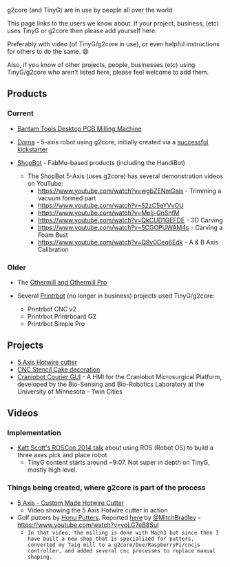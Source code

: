 g2core (and TinyG) are in use by people all over the world

This page links to the users we know about.  If your project, business, (etc) uses TinyG or g2core then please add yourself here.

Preferably with video (of TinyG/g2core in use), or even helpful instructions for others to do the same. :smile:

Also, if you know of other projects, people, businesses (etc) using TinyG/g2core who aren't listed here, please feel welcome to add them.

## Products

### Current

* [Bantam Tools Desktop PCB Milling Machine](https://www.bantamtools.com/pages/products)

* [Dorna](https://dorna.ai) - 5-axis robot using g2core, initially created via a [successful kickstarter](https://www.kickstarter.com/projects/775197166/dorna-fast-powerful-and-precise-robotic-arm/)

* [ShopBot](http://www.shopbottools.com/mApplications/developers.htm) - FabMo-based products (including the HandiBot)
  * The ShopBot 5-Axis (uses g2core) has several demonstration videos on YouTube:
    * https://www.youtube.com/watch?v=wgbZENmGais - Trimming a vacuum formed part
    * https://www.youtube.com/watch?v=52zC5eYVvOU
    * https://www.youtube.com/watch?v=MpIj-GnSnfM
    * https://www.youtube.com/watch?v=QkCUD1GEFDE - 3D Carving
    * https://www.youtube.com/watch?v=5CGOPUWAM4s - Carving a Foam Bust
    * https://www.youtube.com/watch?v=Q9y0Ceq6Edk - A & B Axis Calibration

### Older

* The [Othermill and Othermill Pro](https://www.bantamtools.com/pages/products)

* Several [Printrbot](https://printrbot.com) (no longer in business) projects used TinyG/g2core:
  * Printrbot CNC v2
  * Printrbot Printrboard G2
  * Printrbot Simple Pro


## Projects

* [5 Axis Hotwire cutter](http://www.victorleung.info/post/5-axis-hotwire-cutter)
* [CNC Stencil Cake decoration](http://www.victorleung.info/post/cnc-stencil-cake-decoration-for-ines-birthday)
* [Craniobot Courier GUI](https://github.com/brettbalder/CraniobotCourier) - A HMI for the Craniobot Microsurgical Platform, developed by the Bio-Sensing and Bio-Robotics Laboratory at the University of Minnesota - Twin Cities

## Videos

### Implementation

* [Katt Scott's ROSCon 2014 talk](https://vimeo.com/106993910#t=547s) about using ROS (Robot OS) to build a three axes pick and place robot
  * TinyG content starts around ~9:07.  Not super in depth on TinyG, mostly high level.

### Things being created, where g2core is part of the process

* [5 Axis - Custom Made Hotwire Cutter](https://vimeo.com/138558233)
  * Video showing the 5 Axis Hotwire cutter in action
* Golf putters by [Honu Putters](https://www.honuputters.com).  Reported [here](https://github.com/synthetos/g2/issues/296#issuecomment-381199892) by [@MitchBradley](https://github.com/MitchBradley) - https://www.youtube.com/watch?v=yoLG7eB8SuI
  * `In that video, the milling is done with Mach3 but since then I have built a new shop that is specialized for putters, converted my Taig mill to a g2core/Due/RaspberryPi/cncjs controller, and added several cnc processes to replace manual shaping.`
